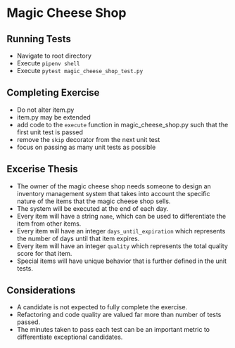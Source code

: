 # Magic Cheese Shop

## Running Tests

- Navigate to root directory
- Execute `pipenv shell`
- Execute `pytest magic_cheese_shop_test.py`

## Completing Exercise

- Do not alter item.py
- item.py may be extended
- add code to the `execute` function in magic_cheese_shop.py such that the first unit test is passed
- remove the `skip` decorator from the next unit test
- focus on passing as many unit tests as possible

## Excerise Thesis

- The owner of the magic cheese shop needs someone to design an inventory management system that takes into account the specific nature of the items that the magic cheese shop sells.
- The system will be executed at the end of each day.
- Every item will have a string `name`, which can be used to differentiate the item from other items.
- Every item will have an integer `days_until_expiration` which represents the number of days until that item expires.
- Every item will have an integer `quality` which represents the total quality score for that item.
- Special items will have unique behavior that is further defined in the unit tests.

## Considerations

- A candidate is not expected to fully complete the exercise.
- Refactoring and code quality are valued far more than number of tests passed.
- The minutes taken to pass each test can be an important metric to differentiate exceptional candidates.
